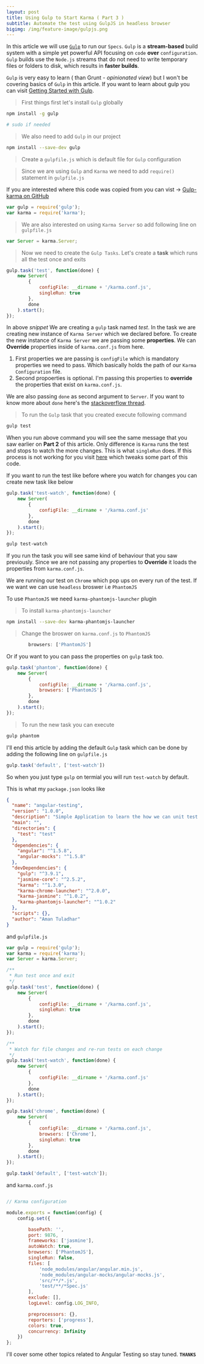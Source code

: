 ```yaml
---
layout: post
title: Using Gulp to Start Karma ( Part 3 )
subtitle: Automate the test using GulpJS in headless browser
bigimg: /img/feature-image/gulpjs.png
---
```


In this article we will use [`Gulp`](http://gulpjs.com/) to run our `Specs`. `Gulp` is a **stream-based** build system with a simple yet powerful API focusing on `code` **over** `configuration`. `Gulp` builds use the `Node.js` streams that do not need to write temporary files or folders to disk, which results in **faster builds**.

`Gulp` is very easy to learn ( than Grunt - *opinionated view*) but I won't be covering basics of `Gulp` in this article. If you want to learn about gulp you can visit [Getting Started with Gulp](https://css-tricks.com/gulp-for-beginners/).

> First things first let's install `Gulp` globally

```bash
npm install -g gulp

# sudo if needed
```

> We also need to add `Gulp` in our project

```bash
npm install --save-dev gulp
```

> Create a `gulpfile.js` which is default file for `Gulp` configuration

> Since we are using `Gulp` and `Karma` we need to add `require()` statement in `gulpfile.js`

If you are interested where this code was copied from you can vist -> [Gulp-karma on GitHub](https://github.com/karma-runner/gulp-karma)

```javascript
var gulp = require('gulp');
var karma = require('karma');
```
> We are also interested on using `Karma Server` so add following line on `gulpfile.js`

```javascript
var Server = karma.Server;
```

> Now we need to create the `Gulp Tasks`. Let's create a **task** which runs all the test once and exits

```javascript
gulp.task('test', function(done) {
    new Server( 
        { 
            configFile: __dirname + '/karma.conf.js', 
            singleRun: true 
        }, 
        done 
    ).start();
});
```

In above *snippet* We are creating a `gulp` task named *test*. In the task we are creating new instance of `Karma Server` which we declared before.
To create the new instance of `Karma Server` we are passing some **properties**. We can **Override** properties inside of `karma.conf.js` from here.

1. First properties we are passing is `configFile` which is mandatory properties we need to pass. Which basically holds the path of our `Karma Configuration` file.
2. Second propoerties is optional. I'm passing this properties to **override** the properties that exist on `karma.conf.js`.

We are also passing `done` as second argument to `Server`. If you want to know more about `done` here's the [stackoverflow thread](http://stackoverflow.com/questions/29694425/what-does-gulp-done-method-do).

> To run the `Gulp` task that you created execute following command

```bash
gulp test
```

When you run above command you will see the same message that you saw earlier on **Part 2** of this article. Only difference is `Karma` runs the test and stops to watch the more changes. This is what `singleRun` does.
If this process is not working for you visit [here](http://www.bendangelo.me/javascript/2015/11/14/simple-karma-task-for-gulp.html) which tweaks some part of this code.

If you want to run the test like before where you watch for changes you can create new task like below

```javascript
gulp.task('test-watch', function(done) {
    new Server(
        {
            configFile: __dirname + '/karma.conf.js'
        },
        done
    ).start();
});
```

```bash
gulp test-watch
```
If you run the task you will see same kind of behaviour that you saw previously. Since we are not passing any properties to **Override** it loads the properties from `karma.conf.js`.

We are running our test on `Chrome` which pop ups on every run of the test. If we want we can use `headless` broswer i.e `PhantomJS`


To use `PhantomJS` we need `karma-phantomjs-launcher` plugin

> To install `karma-phantomjs-launcher`

```bash
npm install --save-dev karma-phantomjs-launcher
```

> Change the broswer on `karma.conf.js` to `PhantomJS`

```javascript
        browsers: ['PhantomJS']
```

Or if you want to you can pass the properties on `gulp` task too.

```javascript
gulp.task('phantom', function(done) {
    new Server(
        {
            configFile: __dirname + '/karma.conf.js',
            browsers: ['PhantomJS']
        },
        done
    ).start();
});
```

> To run the new task you can execute

```bash
gulp phantom
```

I'll end this article by adding the default `Gulp` task which can be done by adding the following line on `gulpfile.js`

```javascript
gulp.task('default', ['test-watch'])
```

So when you just type `gulp` on termial you will run `test-watch` by default.

This is what my `package.json` looks like

```json
{
  "name": "angular-testing",
  "version": "1.0.0",
  "description": "Simple Application to learn the how we can unit test AngularJS application",
  "main": "",
  "directories": {
    "test": "test"
  },
  "dependencies": {
    "angular": "^1.5.8",
    "angular-mocks": "^1.5.8"
  },
  "devDependencies": {
    "gulp": "^3.9.1",
    "jasmine-core": "^2.5.2",
    "karma": "^1.3.0",
    "karma-chrome-launcher": "^2.0.0",
    "karma-jasmine": "^1.0.2",
    "karma-phantomjs-launcher": "^1.0.2"
  },
  "scripts": {},
  "author": "Aman Tuladhar"
}
```

and `gulpfile.js`

```javascript
var gulp = require('gulp');
var karma = require('karma');
var Server = karma.Server;

/**
 * Run test once and exit
 */
gulp.task('test', function(done) {
    new Server(
        {
            configFile: __dirname + '/karma.conf.js',
            singleRun: true
        },
        done
    ).start();
});

/**
 * Watch for file changes and re-run tests on each change
 */
gulp.task('test-watch', function(done) {
    new Server(
        {
            configFile: __dirname + '/karma.conf.js'
        },
        done
    ).start();
});

gulp.task('chrome', function(done) {
    new Server(
        {
            configFile: __dirname + '/karma.conf.js',
            browsers: ['Chrome'],
            singleRun: true
        },
        done
    ).start();
});

gulp.task('default', ['test-watch']);
```

and `karma.conf.js`

```javascript

// Karma configuration

module.exports = function(config) {
    config.set({

        basePath: '',
        port: 9876,
        frameworks: ['jasmine'],
        autoWatch: true,
        browsers: ['PhantomJS'],
        singleRun: false,
        files: [
            'node_modules/angular/angular.min.js',
            'node_modules/angular-mocks/angular-mocks.js',
            'src/**/*.js',
            'test/**/*Spec.js'
        ],
        exclude: [],
        logLevel: config.LOG_INFO,

        preprocessors: {},
        reporters: ['progress'],
        colors: true,
        concurrency: Infinity
    })
};

```

I'll cover some other topics related to Angular Testing so stay tuned. **`THANKS`**










